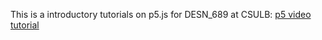 This is a introductory tutorials on p5.js for DESN_689 at CSULB:
[p5 video tutorial](https://www.youtube.com/playlist?list=PLdWa5b-3-dWeNHvdLcVl6-rOBiC-npu79)
